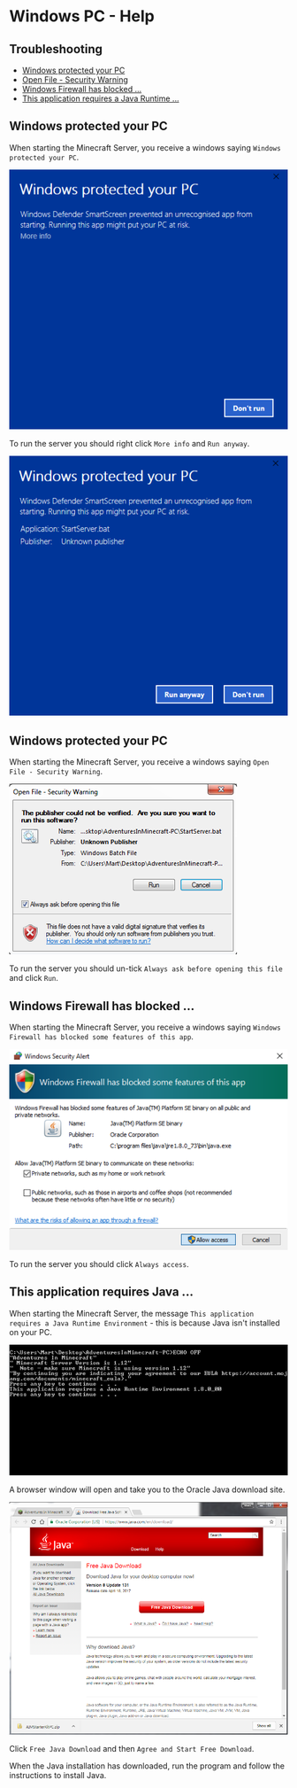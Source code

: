 # Windows PC - Help

## Troubleshooting
 * [Windows protected your PC](#windowsprotectedpc)
 * [Open File - Security Warning](#openfilesecurity)
 * [Windows Firewall has blocked ...](#windowsfirewall)
 * [This application requires a Java Runtime ...](#javaruntimeinstall)

## Windows protected your PC  <a id="windowsprotectedpc"></a>

When starting the Minecraft Server, you receive a windows saying `Windows protected your PC`.

![proteced your PC](images/windows_unrecognised_app.PNG)

To run the server you should right click `More info` and `Run anyway`.

![run anyway](images/windows_unrecognised_app_run_anyway.PNG)

## Windows protected your PC  <a id="openfilesecurity"></a>

When starting the Minecraft Server, you receive a windows saying `Open File - Security Warning`.

![open file security warning](images/windows_open_file_security_warning.PNG)

To run the server you should un-tick `Always ask before opening this file` and click `Run`.

## Windows Firewall has blocked ...  <a id="windowsfirewall"></a>

When starting the Minecraft Server, you receive a windows saying `Windows Firewall has blocked some features of this app`.

![windows firewall](images/windows_firewall_allow_access.png)

To run the server you should click `Always access`.

## This application requires Java ...  <a id="javaruntimeinstall"></a>

When starting the Minecraft Server, the message `This application requires a Java Runtime Environment` - this is because Java isn't installed on your PC.

![app requires java](images/windows_requires_java.PNG)

A browser window will open and take you to the Oracle Java download site.

![java download](images/windows_requires_java_browser.PNG)

Click `Free Java Download` and then `Agree and Start Free Download`.

When the Java installation has downloaded, run the program and follow the instructions to install Java.
